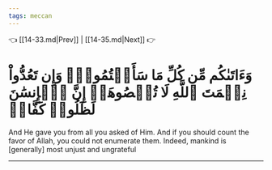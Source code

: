 ```yaml
---
tags: meccan
---
```


👈 [[14-33.md|Prev]] | [[14-35.md|Next]] 👉

# وَءَاتَىٰكُم مِّن كُلِّ مَا سَأَلۡتُمُوهُۚ وَإِن تَعُدُّواْ نِعۡمَتَ ٱللَّهِ لَا تُحۡصُوهَآۗ إِنَّ ٱلۡإِنسَٰنَ لَظَلُومٞ كَفَّارٞ

And He gave you from all you asked of Him. And if you should count the favor of Allah, you could not enumerate them. Indeed, mankind is [generally] most unjust and ungrateful

---


